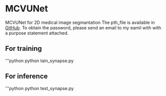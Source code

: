 # MCVUNet
MCVUNet for 2D medical image segmantation
The pth_file is available in [GitHub](https://github.com/microsoft/Swin-Transformer/tree/main). To obtain the password, please send an email to my eamil with with a purpose statement attached.

## For training
'''python
python tain_synapse.py

## For inference
'''python
python test_synapse.py
